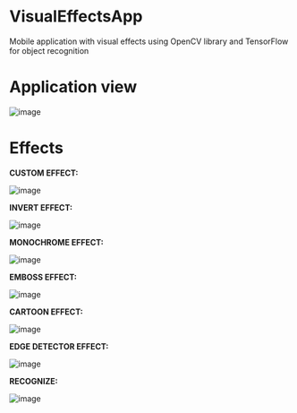 # VisualEffectsApp

Mobile application with visual effects using OpenCV library and TensorFlow for object recognition

# Application view

![image](https://user-images.githubusercontent.com/86245727/123008418-20f1e180-d3bb-11eb-9f7d-3230fe80e7e0.png)


# Effects

**CUSTOM EFFECT:**

![image](https://user-images.githubusercontent.com/86245727/123008494-3f57dd00-d3bb-11eb-8b54-62410b129162.png)

**INVERT EFFECT:**

![image](https://user-images.githubusercontent.com/86245727/123008527-4c74cc00-d3bb-11eb-9a88-8f942f8f2857.png)

**MONOCHROME EFFECT:**

![image](https://user-images.githubusercontent.com/86245727/123008558-5dbdd880-d3bb-11eb-835e-733d46ef4176.png)

**EMBOSS EFFECT:**

![image](https://user-images.githubusercontent.com/86245727/123008598-71693f00-d3bb-11eb-814d-9386d06e973a.png)

**CARTOON EFFECT:**

![image](https://user-images.githubusercontent.com/86245727/123008632-8514a580-d3bb-11eb-9f05-515c9c5fc3b9.png)

**EDGE DETECTOR EFFECT:**

![image](https://user-images.githubusercontent.com/86245727/123008710-ad040900-d3bb-11eb-8772-bd2f3b6c212f.png)

**RECOGNIZE:**

![image](https://user-images.githubusercontent.com/86245727/123008772-c9a04100-d3bb-11eb-84d6-c2326ea218dc.png)
